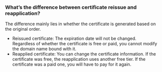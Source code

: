 ### What’s the difference between certificate reissue and reapplication?
The difference mainly lies in whether the certificate is generated based on the original order.
- Reissued certificate: The expiration date will not be changed. Regardless of whether the certificate is free or paid, you cannot modify the domain name bound with it.
- Reapplied certificate: You can change the certificate information. If the certificate was free, the reapplication uses another free tier. If the certificate was a paid one, you will have to pay for it again.
